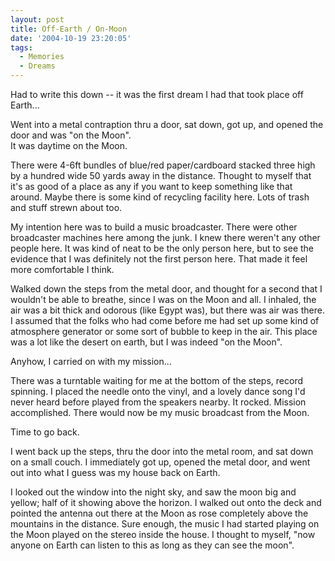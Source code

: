 ```yaml
---
layout: post
title: Off-Earth / On-Moon
date: '2004-10-19 23:20:05'
tags:
  - Memories
  - Dreams
---
```


Had to write this down -- it was the first dream I had
that took place off Earth...

Went into a metal contraption thru a door, sat down,
got up, and opened the door and was "on the Moon".  
It was daytime on the Moon.

There were 4-6ft bundles of blue/red paper/cardboard
stacked three high by a hundred wide 50 yards away in
the distance. Thought to myself that it's as good of
a place as any if you want to keep something like that
around. Maybe there is some kind of recycling
facility here. Lots of trash and stuff strewn about
too.

My intention here was to build a music broadcaster.
There were other broadcaster machines here among the
junk. I knew there weren't any other people here. It
was kind of neat to be the only person here, but to
see the evidence that I was definitely not the first
person here. That made it feel more comfortable I
think.

Walked down the steps from the metal door, and thought
for a second that I wouldn't be able to breathe, since
I was on the Moon and all. I inhaled, the air was a
bit thick and odorous (like Egypt was), but there was
air was there. I assumed that the folks who had come
before me had set up some kind of atmosphere generator
or some sort of bubble to keep in the air. This place
was a lot like the desert on earth, but I was indeed
"on the Moon".

Anyhow, I carried on with my mission...

There was a turntable waiting for me at the bottom of
the steps, record spinning. I placed the needle onto
the vinyl, and a lovely dance song I'd never heard
before played from the speakers nearby. It rocked.
Mission accomplished. There would now be my music
broadcast from the Moon.

Time to go back.

I went back up the steps, thru the door into the metal
room, and sat down on a small couch. I immediately
got up, opened the metal door, and went out into what
I guess was my house back on Earth.

I looked out the window into the night sky, and saw
the moon big and yellow; half of it showing above the
horizon. I walked out onto the deck and pointed the
antenna out there at the Moon as rose completely above
the mountains in the distance. Sure enough, the music
I had started playing on the Moon played on the stereo
inside the house. I thought to myself, "now anyone on
Earth can listen to this as long as they can see the moon".
